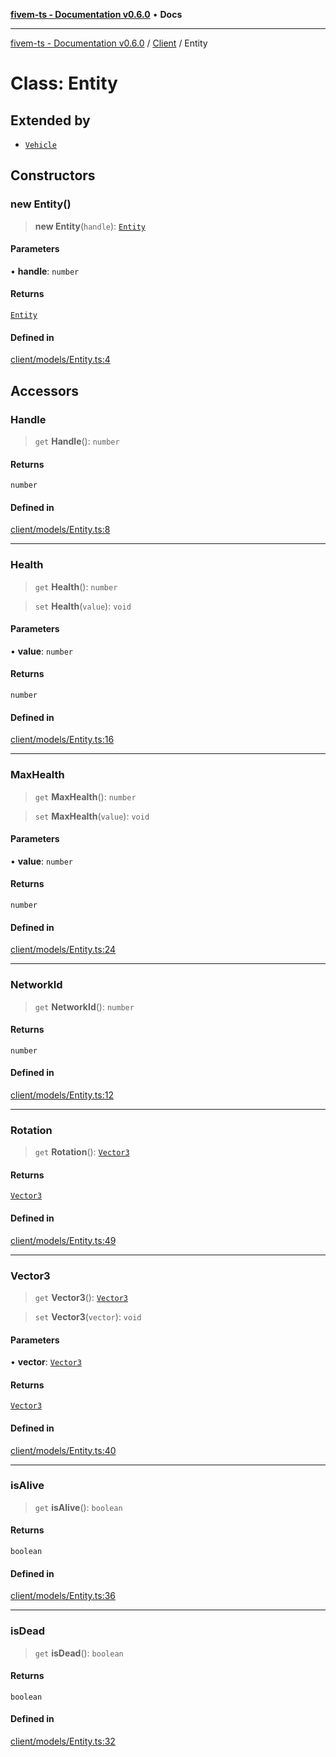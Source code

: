 [**fivem-ts - Documentation v0.6.0**](../../../README.md) • **Docs**

***

[fivem-ts - Documentation v0.6.0](../../../README.md) / [Client](../README.md) / Entity

# Class: Entity

## Extended by

- [`Vehicle`](Vehicle.md)

## Constructors

### new Entity()

> **new Entity**(`handle`): [`Entity`](Entity.md)

#### Parameters

• **handle**: `number`

#### Returns

[`Entity`](Entity.md)

#### Defined in

[client/models/Entity.ts:4](https://github.com/Purpose-Dev/fivem-ts/blob/main/src/client/models/Entity.ts#L4)

## Accessors

### Handle

> `get` **Handle**(): `number`

#### Returns

`number`

#### Defined in

[client/models/Entity.ts:8](https://github.com/Purpose-Dev/fivem-ts/blob/main/src/client/models/Entity.ts#L8)

***

### Health

> `get` **Health**(): `number`

> `set` **Health**(`value`): `void`

#### Parameters

• **value**: `number`

#### Returns

`number`

#### Defined in

[client/models/Entity.ts:16](https://github.com/Purpose-Dev/fivem-ts/blob/main/src/client/models/Entity.ts#L16)

***

### MaxHealth

> `get` **MaxHealth**(): `number`

> `set` **MaxHealth**(`value`): `void`

#### Parameters

• **value**: `number`

#### Returns

`number`

#### Defined in

[client/models/Entity.ts:24](https://github.com/Purpose-Dev/fivem-ts/blob/main/src/client/models/Entity.ts#L24)

***

### NetworkId

> `get` **NetworkId**(): `number`

#### Returns

`number`

#### Defined in

[client/models/Entity.ts:12](https://github.com/Purpose-Dev/fivem-ts/blob/main/src/client/models/Entity.ts#L12)

***

### Rotation

> `get` **Rotation**(): [`Vector3`](../../Shared/classes/Vector3.md)

#### Returns

[`Vector3`](../../Shared/classes/Vector3.md)

#### Defined in

[client/models/Entity.ts:49](https://github.com/Purpose-Dev/fivem-ts/blob/main/src/client/models/Entity.ts#L49)

***

### Vector3

> `get` **Vector3**(): [`Vector3`](../../Shared/classes/Vector3.md)

> `set` **Vector3**(`vector`): `void`

#### Parameters

• **vector**: [`Vector3`](../../Shared/classes/Vector3.md)

#### Returns

[`Vector3`](../../Shared/classes/Vector3.md)

#### Defined in

[client/models/Entity.ts:40](https://github.com/Purpose-Dev/fivem-ts/blob/main/src/client/models/Entity.ts#L40)

***

### isAlive

> `get` **isAlive**(): `boolean`

#### Returns

`boolean`

#### Defined in

[client/models/Entity.ts:36](https://github.com/Purpose-Dev/fivem-ts/blob/main/src/client/models/Entity.ts#L36)

***

### isDead

> `get` **isDead**(): `boolean`

#### Returns

`boolean`

#### Defined in

[client/models/Entity.ts:32](https://github.com/Purpose-Dev/fivem-ts/blob/main/src/client/models/Entity.ts#L32)
